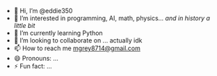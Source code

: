 - 👋 Hi, I’m @eddie350
- 👀 I’m interested in programming, AI, math, physics... *and in history a little bit*
- 🌱 I’m currently learning Python
- 💞️ I’m looking to collaborate on ... actually idk
- 📫 How to reach me mgrey8714@gmail.com
- 😄 Pronouns: ...
- ⚡ Fun fact: ...

<!---
eddie350/eddie350 is a ✨ special ✨ repository because its `README.md` (this file) appears on your GitHub profile.
You can click the Preview link to take a look at your changes.
--->
